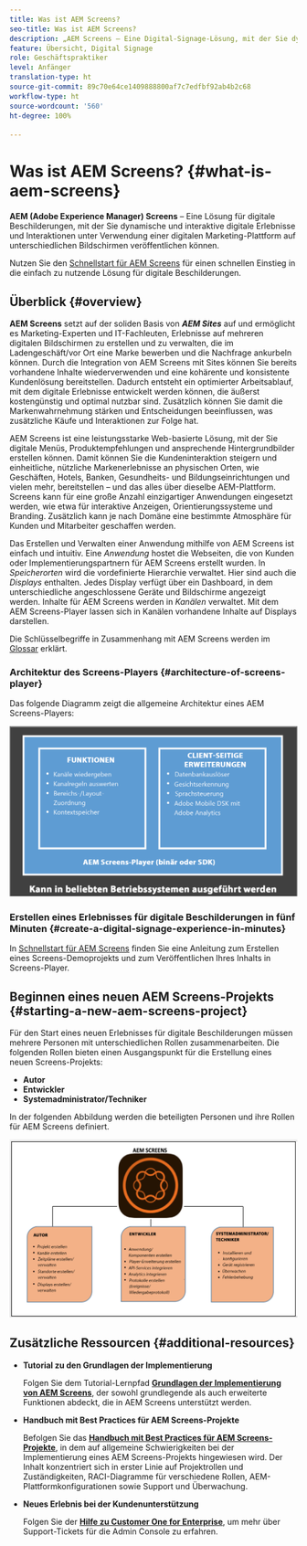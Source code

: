 ```yaml
---
title: Was ist AEM Screens?
seo-title: Was ist AEM Screens?
description: „AEM Screens – Eine Digital-Signage-Lösung, mit der Sie dynamische und interaktive digitale Erlebnisse und Interaktionen unter Verwendung einer Digital-Marketing-Plattform auf unterschiedlichen Bildschirmen veröffentlichen können.“
feature: Übersicht, Digital Signage
role: Geschäftspraktiker
level: Anfänger
translation-type: ht
source-git-commit: 89c70e64ce1409888800af7c7edfbf92ab4b2c68
workflow-type: ht
source-wordcount: '560'
ht-degree: 100%

---
```



# Was ist AEM Screens? {#what-is-aem-screens}

**AEM (Adobe Experience Manager) Screens** – Eine Lösung für digitale Beschilderungen, mit der Sie dynamische und interaktive digitale Erlebnisse und Interaktionen unter Verwendung einer digitalen Marketing-Plattform auf unterschiedlichen Bildschirmen veröffentlichen können.

Nutzen Sie den [Schnellstart für AEM Screens](kickstart-for-aem-screens.md) für einen schnellen Einstieg in die einfach zu nutzende Lösung für digitale Beschilderungen.

## Überblick {#overview}

**AEM Screens** setzt auf der soliden Basis von ***AEM Sites*** auf und ermöglicht es Marketing-Experten und IT-Fachleuten, Erlebnisse auf mehreren digitalen Bildschirmen zu erstellen und zu verwalten, die im Ladengeschäft/vor Ort eine Marke bewerben und die Nachfrage ankurbeln können. Durch die Integration von AEM Screens mit Sites können Sie bereits vorhandene Inhalte wiederverwenden und eine kohärente und konsistente Kundenlösung bereitstellen. Dadurch entsteht ein optimierter Arbeitsablauf, mit dem digitale Erlebnisse entwickelt werden können, die äußerst kostengünstig und optimal nutzbar sind. Zusätzlich können Sie damit die Markenwahrnehmung stärken und Entscheidungen beeinflussen, was zusätzliche Käufe und Interaktionen zur Folge hat.

AEM Screens ist eine leistungsstarke Web-basierte Lösung, mit der Sie digitale Menüs, Produktempfehlungen und ansprechende Hintergrundbilder erstellen können. Damit können Sie die Kundeninteraktion steigern und einheitliche, nützliche Markenerlebnisse an physischen Orten, wie Geschäften, Hotels, Banken, Gesundheits- und Bildungseinrichtungen und vielen mehr, bereitstellen – und das alles über dieselbe AEM-Plattform. Screens kann für eine große Anzahl einzigartiger Anwendungen eingesetzt werden, wie etwa für interaktive Anzeigen, Orientierungssysteme und Branding. Zusätzlich kann je nach Domäne eine bestimmte Atmosphäre für Kunden und Mitarbeiter geschaffen werden.

Das Erstellen und Verwalten einer Anwendung mithilfe von AEM Screens ist einfach und intuitiv. Eine *Anwendung* hostet die Webseiten, die von Kunden oder Implementierungspartnern für AEM Screens erstellt wurden. In *Speicherorten* wird die vordefinierte Hierarchie verwaltet. Hier sind auch die *Displays* enthalten. Jedes Display verfügt über ein Dashboard, in dem unterschiedliche angeschlossene Geräte und Bildschirme angezeigt werden. Inhalte für AEM Screens werden in *Kanälen* verwaltet. Mit dem AEM Screens-Player lassen sich in Kanälen vorhandene Inhalte auf Displays darstellen.

Die Schlüsselbegriffe in Zusammenhang mit AEM Screens werden im [Glossar](screens-glossary.md) erklärt.

### Architektur des Screens-Players {#architecture-of-screens-player}

Das folgende Diagramm zeigt die allgemeine Architektur eines AEM Screens-Players:

![chlimage_1-29](assets/chlimage_1-29.png)

### Erstellen eines Erlebnisses für digitale Beschilderungen in fünf Minuten {#create-a-digital-signage-experience-in-minutes}

In [Schnellstart für AEM Screens](kickstart-for-aem-screens.md) finden Sie eine Anleitung zum Erstellen eines Screens-Demoprojekts und zum Veröffentlichen Ihres Inhalts in Screens-Player.

## Beginnen eines neuen AEM Screens-Projekts {#starting-a-new-aem-screens-project}

Für den Start eines neuen Erlebnisses für digitale Beschilderungen müssen mehrere Personen mit unterschiedlichen Rollen zusammenarbeiten. Die folgenden Rollen bieten einen Ausgangspunkt für die Erstellung eines neuen Screens-Projekts:

* **Autor**
* **Entwickler**
* **Systemadministrator/Techniker**

In der folgenden Abbildung werden die beteiligten Personen und ihre Rollen für AEM Screens definiert.

![chlimage_1-30](assets/chlimage_1-30.png)


## Zusätzliche Ressourcen {#additional-resources}

* **Tutorial zu den Grundlagen der Implementierung**

   Folgen Sie dem Tutorial-Lernpfad **[Grundlagen der Implementierung von AEM Screens](https://guided.adobe.com/?launch=AEM-7a#recommended/solutions/experience-manager)**, der sowohl grundlegende als auch erweiterte Funktionen abdeckt, die in AEM Screens unterstützt werden.

* **Handbuch mit Best Practices für AEM Screens-Projekte**

   Befolgen Sie das **[Handbuch mit Best Practices für AEM Screens-Projekte](https://docs.adobe.com/content/help/de-DE/experience-manager-screens/using/about-guide.html)**, in dem auf allgemeine Schwierigkeiten bei der Implementierung eines AEM Screens-Projekts hingewiesen wird. Der Inhalt konzentriert sich in erster Linie auf Projektrollen und Zuständigkeiten, RACI-Diagramme für verschiedene Rollen, AEM-Plattformkonfigurationen sowie Support und Überwachung.

* **Neues Erlebnis bei der Kundenunterstützung**

   Folgen Sie der **[Hilfe zu Customer One for Enterprise](https://docs.adobe.com/content/help/de-DE/customer-one/using/home.htmlhome.html#)**, um mehr über Support-Tickets für die Admin Console zu erfahren.
